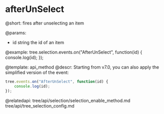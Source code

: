afterUnSelect
=============

@short: fires after unselecting an item


@params:
- id    string  the id of an item




@example:
tree.selection.events.on("AfterUnSelect", function(id) {
    console.log(id);
});

@template: api_method
@descr:
Starting from v7.0, you can also apply the simplified version of the event:

~~~js
tree.events.on("AfterUnSelect", function(id) {
    console.log(id);
});
~~~

@relatedapi: 
tree/api/selection/selection_enable_method.md
tree/api/tree_selection_config.md





